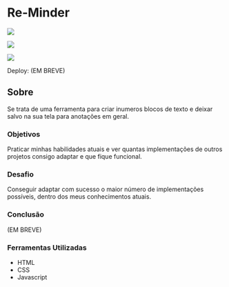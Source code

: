 # Re-Minder

![](./)

![](./)

![](./)

Deploy: (EM BREVE)

## Sobre

Se trata de uma ferramenta para criar inumeros blocos de texto e deixar salvo na sua tela para anotações em geral.

### Objetivos

Praticar minhas habilidades atuais e ver quantas implementações de outros projetos consigo adaptar e que fique funcional.

### Desafio

Conseguir adaptar com sucesso o maior número de implementações possíveis, dentro dos meus conhecimentos atuais.

### Conclusão

(EM BREVE)

### Ferramentas Utilizadas

- HTML
- CSS
- Javascript
